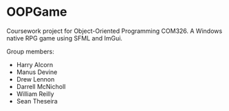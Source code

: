 # OOPGame

Coursework project for Object-Oriented Programming COM326.
A Windows native RPG game using SFML and ImGui.

Group members: 
- Harry Alcorn
- Manus Devine
- Drew Lennon
- Darrell McNicholl
- William Reilly
- Sean Theseira
